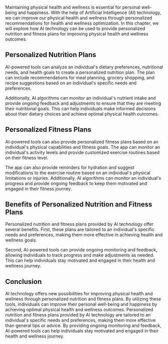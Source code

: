 
Maintaining physical health and wellness is essential for personal well-being and happiness. With the help of Artificial Intelligence (AI) technology, we can improve our physical health and wellness through personalized recommendations for health and wellness optimization. In this chapter, we will explore how AI technology can be used to provide personalized nutrition and fitness plans for improving physical health and wellness outcomes.

Personalized Nutrition Plans
----------------------------

AI-powered tools can analyze an individual's dietary preferences, nutritional needs, and health goals to create a personalized nutrition plan. The plan can include recommendations for meal planning, grocery shopping, and recipe suggestions based on an individual's specific needs and preferences.

Additionally, AI algorithms can monitor an individual's nutrient intake and provide ongoing feedback and adjustments to ensure that they are meeting their nutritional goals. This can help individuals make informed decisions about their dietary choices and achieve optimal physical health outcomes.

Personalized Fitness Plans
--------------------------

AI-powered tools can also provide personalized fitness plans based on an individual's physical capabilities and fitness goals. The app can monitor an individual's activity levels and provide customized exercise routines based on their fitness level.

The app can also provide reminders for hydration and suggest modifications to the exercise routine based on an individual's physical limitations or injuries. Additionally, AI algorithms can monitor an individual's progress and provide ongoing feedback to keep them motivated and engaged in their fitness journey.

Benefits of Personalized Nutrition and Fitness Plans
----------------------------------------------------

Personalized nutrition and fitness plans provided by AI technology offer several benefits. First, these plans are tailored to an individual's specific needs and preferences, making them more effective in achieving health and wellness goals.

Second, AI-powered tools can provide ongoing monitoring and feedback, allowing individuals to track progress and make adjustments as needed. This can help individuals stay motivated and engaged in their health and wellness journey.

Conclusion
----------

AI technology offers new possibilities for improving physical health and wellness through personalized nutrition and fitness plans. By utilizing these tools, individuals can improve their personal well-being and happiness by achieving optimal physical health and wellness outcomes. Personalized nutrition and fitness plans provided by AI technology are tailored to an individual's specific needs and preferences, making them more effective than general tips or advice. By providing ongoing monitoring and feedback, AI-powered tools can help individuals stay motivated and engaged in their health and wellness journey.
